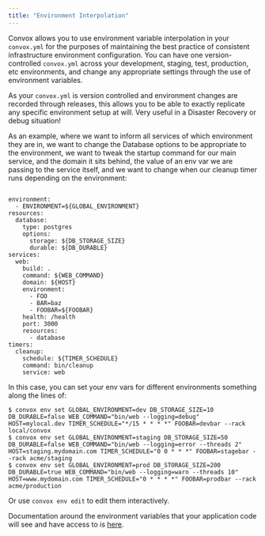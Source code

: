 ```yaml
---
title: "Environment Interpolation"
---
```


Convox allows you to use environment variable interpolation in your `convox.yml` for the purposes of maintaining the best practice of consistent infrastructure environment configuration.  You can have one version-controlled `convox.yml` across your development, staging, test, production, etc environments, and change any appropriate settings through the use of environment variables.

As your `convox.yml` is version controlled and environment changes are recorded through releases, this allows you to be able to exactly replicate any specific environment setup at will.  Very useful in a Disaster Recovery or debug situation!  

As an example, where we want to inform all services of which environment they are in, we want to change the Database options to be appropriate to the environment, we want to tweak the startup command for our main service, and the domain it sits behind, the value of an env var we are passing to the service itself, and we want to change when our cleanup timer runs depending on the environment:

```

environment:
  - ENVIRONMENT=${GLOBAL_ENVIRONMENT}
resources:
  database:
    type: postgres
    options:
      storage: ${DB_STORAGE_SIZE}
      durable: ${DB_DURABLE}
services:
  web:
    build: .
    command: ${WEB_COMMAND}
    domain: ${HOST}
    environment:
      - FOO
      - BAR=baz
      - FOOBAR=${FOOBAR}
    health: /health
    port: 3000
    resources:
      - database
timers:
  cleanup:
    schedule: ${TIMER_SCHEDULE}
    command: bin/cleanup
    service: web

```

In this case, you can set your env vars for different environments something along the lines of:

```
$ convox env set GLOBAL_ENVIRONMENT=dev DB_STORAGE_SIZE=10 DB_DURABLE=false WEB_COMMAND="bin/web --logging=debug" HOST=mylocal.dev TIMER_SCHEDULE="*/15 * * * *" FOOBAR=devbar --rack local/convox
$ convox env set GLOBAL_ENVIRONMENT=staging DB_STORAGE_SIZE=50 DB_DURABLE=false WEB_COMMAND="bin/web --logging=error --threads 2" HOST=staging.mydomain.com TIMER_SCHEDULE="0 0 * * *" FOOBAR=stagebar --rack acme/staging
$ convox env set GLOBAL_ENVIRONMENT=prod DB_STORAGE_SIZE=200 DB_DURABLE=true WEB_COMMAND="bin/web --logging=warn --threads 10" HOST=www.mydomain.com TIMER_SCHEDULE="0 * * * *" FOOBAR=prodbar --rack acme/production
```

Or use `convox env edit` to edit them interactively.

Documentation around the environment variables that your application code will see and have access to is [here](/application/environment).

